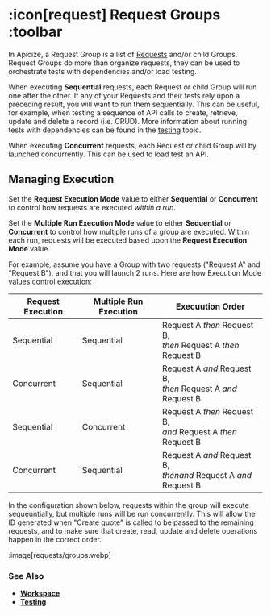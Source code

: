 # :icon[request] Request Groups :toolbar

In Apicize, a Request Group is a list of [Requests](help:requests) and/or child Groups. Request Groups do more than organize requests, they can be used to orchestrate tests with dependencies and/or load testing.  

When executing **Sequential** requests, each Request or child Group will run one after the other.  If any of your Requests and their tests rely upon a preceding result, you will want to run them sequentially.  This can be useful, for example, when testing a sequence of API calls to create, retrieve, update and delete a record (i.e. CRUD). More information about running tests with dependencies can be found in the [testing](help:testing) topic.

When executing **Concurrent** requests, each Request or child Group will by launched concurrently.  This can be used to load test an API.

## Managing Execution

Set the **Request Execution Mode** value to either **Sequential** or **Concurrent** to control how requests are executed *within a run*.

Set the **Multiple Run Execution Mode** value to either **Sequential** or **Concurrent** to control how multiple runs of a group are executed.  Within each run,
requests will be executed based upon the **Request Execution Mode** value

For example, assume you have a Group with two requests ("Request A" and "Request B"), and that you will launch 2 runs.  Here are how Execution Mode values control execution:

| Request Execution | Multiple Run Execution | Execuution Order |
|-|-|-|
| Sequential | Sequential | Request A *then* Request B,<br>*then*  Request A *then* Request B |
| Concurrent | Sequential | Request A *and* Request B,<br>*then* Request A *and* Request B | |
| Sequential | Concurrent | Request A *then* Request B,<br>*and* Request A *then* Request B | |
| Concurrent | Sequential | Request A *and* Request B,<br> *thenand* Request A *and* Request B|

In the configuration shown below, requests within the group will execute sequeuntially, but multiple runs will be run concurrently.  This will allow the ID generated when "Create quote" is called to be passed to the remaining requests, and to make sure that create, read, update and delete operations happen in the correct order.

:image[requests/groups.webp]

### See Also

* [**Workspace**](help:home)
* [**Testing**](help:testing)
